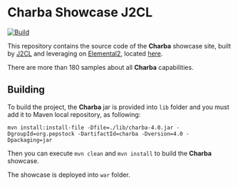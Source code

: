 # Charba Showcase J2CL

[![Build](https://github.com/pepstock-org/Charba-Showcase-J2CL/workflows/Build/badge.svg?branch=master)](https://github.com/pepstock-org/Charba-Showcase-J2CL/actions/)

This repository contains the source code of the **Charba** showcase site, built by [J2CL](https://github.com/google/j2cl) and leveraging on [Elemental2](https://github.com/google/elemental2), located [here](https://www.pepstock.org/Charba-Showcase-J2CL/Charba_Showcase_J2CL.html).

There are more than 180 samples about all **Charba** capabilities.

## Building

To build the project, the **Charba** jar is provided into `lib` folder and you must add it to Maven local repository, as following:

```
mvn install:install-file -Dfile=./lib/charba-4.0.jar -DgroupId=org.pepstock -DartifactId=charba -Dversion=4.0 -Dpackaging=jar
```

Then you can execute `mvn clean` and `mvn install` to build the **Charba** showcase. 

The showcase is deployed into `war` folder.
